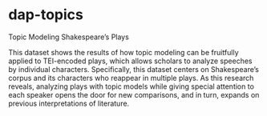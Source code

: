 # dap-topics

Topic Modeling Shakespeare’s Plays

This dataset shows the results of how topic modeling can be fruitfully applied to TEI-encoded plays, which allows scholars to analyze speeches by individual characters. 
Specifically, this dataset centers on Shakespeare’s corpus and its characters who reappear in multiple plays. 
As this research reveals, analyzing plays with topic models while giving special attention to each speaker opens the door for new comparisons, and in turn, expands on previous interpretations of literature.
